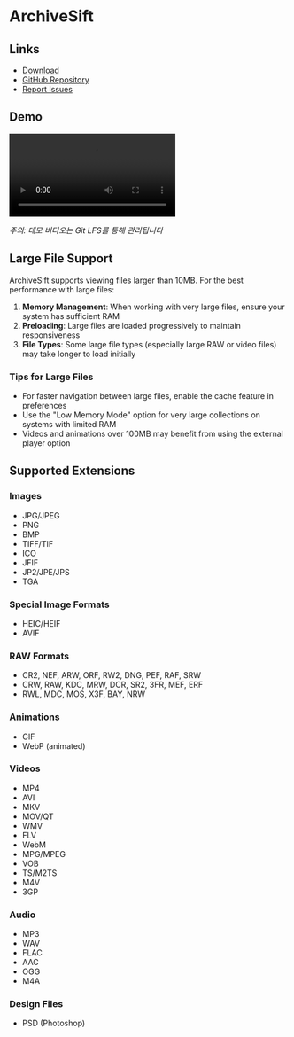 # ArchiveSift

## Links

- [Download](https://github.com/htpaak/ArchiveSift/releases/tag/v1.0.0)
- [GitHub Repository](https://github.com/htpaak/ArchiveSift)
- [Report Issues](https://github.com/htpaak/ArchiveSift/issues)

## Demo

![Demo Video](./assets/Demo.mp4)

_주의: 데모 비디오는 Git LFS를 통해 관리됩니다_

## Large File Support

ArchiveSift supports viewing files larger than 10MB. For the best performance with large files:

1. **Memory Management**: When working with very large files, ensure your system has sufficient RAM
2. **Preloading**: Large files are loaded progressively to maintain responsiveness
3. **File Types**: Some large file types (especially large RAW or video files) may take longer to load initially

### Tips for Large Files

- For faster navigation between large files, enable the cache feature in preferences
- Use the "Low Memory Mode" option for very large collections on systems with limited RAM
- Videos and animations over 100MB may benefit from using the external player option

## Supported Extensions

### Images

- JPG/JPEG
- PNG
- BMP
- TIFF/TIF
- ICO
- JFIF
- JP2/JPE/JPS
- TGA

### Special Image Formats

- HEIC/HEIF
- AVIF

### RAW Formats

- CR2, NEF, ARW, ORF, RW2, DNG, PEF, RAF, SRW
- CRW, RAW, KDC, MRW, DCR, SR2, 3FR, MEF, ERF
- RWL, MDC, MOS, X3F, BAY, NRW

### Animations

- GIF
- WebP (animated)

### Videos

- MP4
- AVI
- MKV
- MOV/QT
- WMV
- FLV
- WebM
- MPG/MPEG
- VOB
- TS/M2TS
- M4V
- 3GP

### Audio

- MP3
- WAV
- FLAC
- AAC
- OGG
- M4A

### Design Files

- PSD (Photoshop)
